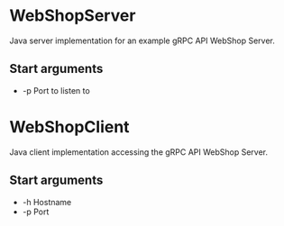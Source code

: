 # WebShopServer
Java server implementation for an example gRPC API WebShop Server.

## Start arguments
* -p Port to listen to

# WebShopClient
Java client implementation accessing the gRPC API WebShop Server.

## Start arguments
* -h Hostname
* -p Port
